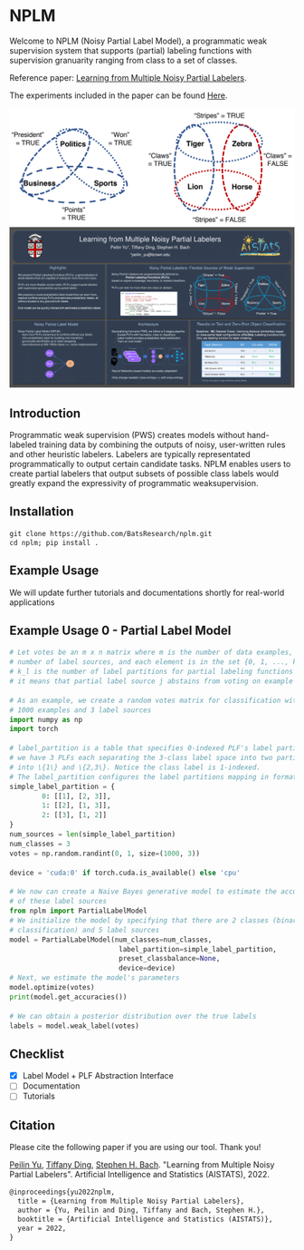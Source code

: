 # NPLM
Welcome to NPLM (Noisy Partial Label Model), a programmatic weak supervision system that supports (partial) labeling functions with supervision granuarity ranging from class to a set of classes.

Reference paper: [Learning from Multiple Noisy Partial Labelers](https://arxiv.org/pdf/2106.04530.pdf).

The experiments included in the paper can be found [Here](https://github.com/BatsResearch/yu-aistats22-code).

![alt text](assets/example.png)
![alt text](assets/poster_nplm.png)
## Introduction
Programmatic weak supervision (PWS) creates models without hand-labeled training
data by combining the outputs of noisy, user-written rules and other heuristic
labelers. Labelers are typically representated programmatically to output certain candidate tasks. 
NPLM enables users to create partial labelers that output subsets of possible class labels would
greatly expand the expressivity of programmatic weaksupervision.

## Installation
```
git clone https://github.com/BatsResearch/nplm.git
cd nplm; pip install .
```

## Example Usage

We will update further tutorials and documentations shortly for real-world applications

## Example Usage 0 - Partial Label Model

```python
# Let votes be an m x n matrix where m is the number of data examples, n is the
# number of label sources, and each element is in the set {0, 1, ..., k_l}, where
# k_l is the number of label partitions for partial labeling functions PLF_{l}. If votes_{ij} is 0, 
# it means that partial label source j abstains from voting on example i.

# As an example, we create a random votes matrix for classification with
# 1000 examples and 3 label sources
import numpy as np
import torch

# label_partition is a table that specifies 0-indexed PLF's label partition configurations, for this brief example,
# we have 3 PLFs each separating the 3-class label space into two partitions. For 0-th PLF, it partitions the label space
# into \{1\} and \{2,3\}. Notice the class label is 1-indexed.
# The label_partition configures the label partitions mapping in format as {PLF's index: [partition_1, partition_2, ..., partition_{k_l}]}
simple_label_partition = {
        0: [[1], [2, 3]],
        1: [[2], [1, 3]],
        2: [[3], [1, 2]]
}
num_sources = len(simple_label_partition)
num_classes = 3
votes = np.random.randint(0, 1, size=(1000, 3))

device = 'cuda:0' if torch.cuda.is_available() else 'cpu'

# We now can create a Naive Bayes generative model to estimate the accuracies
# of these label sources
from nplm import PartialLabelModel
# We initialize the model by specifying that there are 2 classes (binary
# classification) and 5 label sources
model = PartialLabelModel(num_classes=num_classes,
                           label_partition=simple_label_partition,
                           preset_classbalance=None,
                           device=device)
# Next, we estimate the model's parameters
model.optimize(votes)
print(model.get_accuracies())

# We can obtain a posterior distribution over the true labels
labels = model.weak_label(votes)
```

## Checklist

- [x] Label Model + PLF Abstraction Interface
- [ ] Documentation
- [ ] Tutorials

<!-- ## Contact

Please feel free to reach out to the author at <first_name>_<last_name>@brown.edu regarding any questions! -->

## Citation

Please cite the following paper if you are using our tool. Thank you!

[Peilin Yu](https://www.yupeilin.com), [Tiffany Ding](https://tiffanyding.github.io/), [Stephen H. Bach](http://cs.brown.edu/people/sbach/). "Learning from Multiple Noisy Partial Labelers". Artificial Intelligence and Statistics (AISTATS), 2022.

```
@inproceedings{yu2022nplm,
  title = {Learning from Multiple Noisy Partial Labelers}, 
  author = {Yu, Peilin and Ding, Tiffany and Bach, Stephen H.}, 
  booktitle = {Artificial Intelligence and Statistics (AISTATS)}, 
  year = 2022, 
}
```

